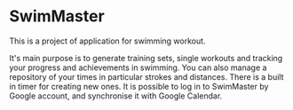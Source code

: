 # SwimMaster
This is a project of application for swimming workout.

It's main purpose is to generate training sets, single workouts and tracking your progress and achievements in swimming.
You can also manage a repository of your times in particular strokes and distances. There is a built in timer for creating new ones.
It is possible to log in to SwimMaster by Google account, and synchronise it with Google Calendar.
